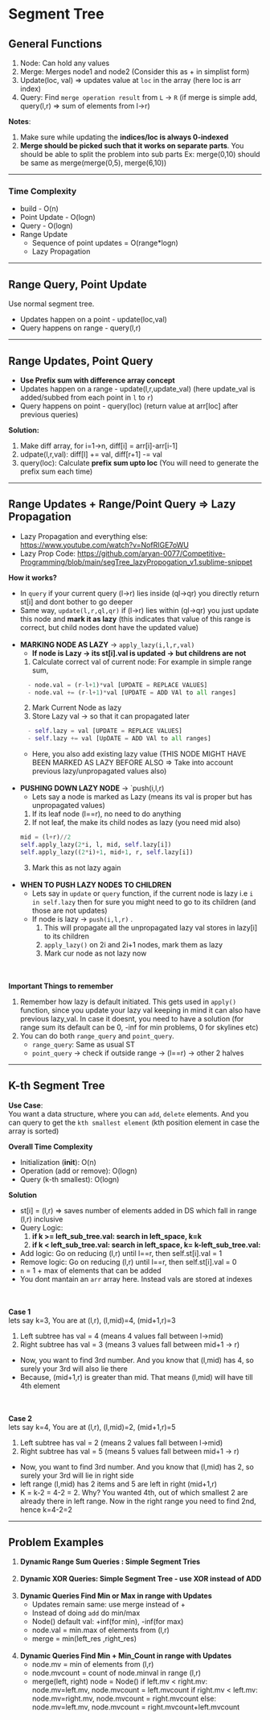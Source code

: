 
# Segment Tree
## General Functions
1. Node: Can hold any values
2. Merge: Merges node1 and node2 (Consider this as + in simplist form)
3. Update(loc, val) => updates value at `loc` in the array (here loc is arr index)
4. Query: Find `merge operation result` from `L` -> `R` (if merge is simple add, query(l,r) => sum of elements from l->r)

**Notes**:
1. Make sure while updating the **indices/loc is always 0-indexed**
2. **Merge should be picked such that it works on separate parts**. You should be able to split the problem into sub parts
  Ex: merge(0,10) should be same as merge(merge(0,5), merge(6,10))
---
### Time Complexity
- build - O(n)
- Point Update - O(logn)
- Query - O(logn)
- Range Update
  - Sequence of point updates = O(range*logn)
  - Lazy Propagation
---
## Range Query, Point Update
Use normal segment tree.
- Updates happen on a point - update(loc,val)
- Query happens on range - query(l,r)
---
## Range Updates, Point Query
- **Use Prefix sum with difference array concept**
- Updates happen on a range - update(l,r,update_val) (here update_val is added/subbed from each point in `l` to `r`)
- Query happens on point - query(loc) (return value at arr[loc] after previous queries)


**Solution:**
1. Make diff array, for i=1->n, diff[i] = arr[i]-arr[i-1]
2. udpate(l,r,val): diff[l] += val, diff[r+1] -= val
3. query(loc): Calculate **prefix sum upto loc** (You will need to generate the prefix sum each time)

---
## Range Updates +  Range/Point Query => Lazy Propagation
- Lazy Propagation and everything else: https://www.youtube.com/watch?v=NofRIGE7oWU
- Lazy Prop Code: https://github.com/aryan-0077/Competitive-Programming/blob/main/segTree_lazyPropogation_v1.sublime-snippet

**How it works?** 
- In `query` if your current query (l->r) lies inside (ql->qr) you directly return st[i] and dont bother to go deeper
- Same way, `update(l,r,ql,qr)` if (l->r) lies within (ql->qr) you just update this node and **mark it as lazy**
  (this indicates that value of this range is correct, but child nodes dont have the updated value)
<br><br>
- **MARKING NODE AS LAZY** -> `apply_lazy(i,l,r,val)`
	- **If node is Lazy -> its st[i].val is updated -> but childrens are not**
    1. Calculate correct val of current node: For example in simple range sum,
    ```py
      - node.val = (r-l+1)*val [UPDATE = REPLACE VALUES]
      - node.val += (r-l+1)*val [UPDATE = ADD VAl to all ranges]
    ```
    2. Mark Current Node as lazy
    3. Store Lazy val -> so that it can propagated later
    ```py
      - self.lazy = val [UPDATE = REPLACE VALUES]
      - self.lazy += val [UpDATE = ADD VAl to all ranges]
    ```
    - Here, you also add existing lazy value (THIS NODE MIGHT HAVE BEEN MARKED AS LAZY BEFORE ALSO => Take into account previous lazy/unpropagated values also)
<br><br>
-   **PUSHING DOWN LAZY NODE** -> `push(i,l,r)
	- Lets say a node is marked as Lazy (means its val is proper but has unpropagated values)
	1. If its leaf node (l==r), no need to do anything
	2. If not leaf, the make its child nodes as lazy (you need mid also)
	```py
	mid = (l+r)//2
    self.apply_lazy(2*i, l, mid, self.lazy[i])
    self.apply_lazy((2*i)+1, mid+1, r, self.lazy[i])
	```
	3. Mark this as not lazy again
<br><br>
- **WHEN TO PUSH LAZY NODES TO CHILDREN**
	- Lets say in `update` or `query` function, if the current node is lazy i.e `i in self.lazy` then for sure you might need to go to its children (and those are not updates)
	- If node is lazy ->   `push(i,l,r)` . 
		1. This will propagate all the unpropagated lazy val stores in lazy[i] to its children
		2. `apply_lazy()` on 2i and 2i+1 nodes, mark them as lazy
		3. Mark cur node as not lazy now

<br><br>
**Important Things to remember**
1. Remember how lazy is default initiated. This gets used in `apply()` function, since you update your lazy val keeping in mind it can also have previous lazy_val. In case it doesnt, you need to have a solution (for range sum its default can be 0, -inf for min problems, 0 for skylines etc)
2. You can do both `range_query` and `point_query`. 
	- `range_query`: Same as usual ST
	- `point_query` -> check if outside range -> (l==r) -> other 2 halves

---
## K-th Segment Tree
**Use Case**: <br>
You want a data structure, where you can `add`, `delete` elements. And you can query to get the `kth smallest element` (kth position element in case the array is sorted)

**Overall Time Complexity**
- Initialization (__init__): O(n)
- Operation (add or remove): O(log⁡n)
- Query (k-th smallest): O(log⁡n)

**Solution**
- st[i] = (l,r) => saves number of elements added in DS which fall in range (l,r) inclusive
- Query Logic:
  1. **if k >= left_sub_tree.val: search in left_space, k=k**
  2. **if k < left_sub_tree.val: search in left_space, k= k-left_sub_tree.val:**
- Add logic: Go on reducing (l,r) until l==r, then self.st[i].val = 1
- Remove logic: Go on reducing (l,r) until l==r, then self.st[i].val = 0
- `n` = 1 + max of elements that can be added
- You dont mantain an `arr` array here. Instead vals are stored at indexes

<br><br>
**Case 1**<br>
lets say k=3, You are at (l,r), (l,mid)=4, (mid+1,r)=3
1. Left subtree has val = 4 (means 4 values fall between l->mid)
2. Right subtree has val = 3 (means 3 values fall between mid+1 -> r)
- Now, you want to find 3rd number. And you know that (l,mid) has 4, so surely your 3rd will also lie there
- Because, (mid+1,r) is greater than mid. That means (l,mid) will have till 4th element

<br><br>
**Case 2**<br>
lets say k=4, You are at (l,r), (l,mid)=2, (mid+1,r)=5
1. Left subtree has val = 2 (means 2 values fall between l->mid)
2. Right subtree has val = 5 (means 5 values fall between mid+1 -> r)
- Now, you want to find 3rd number. And you know that (l,mid) has 2, so surely your 3rd will lie in right side
- left range (l,mid) has 2 items and 5 are left in right (mid+1,r)
- K = k-2 = 4-2 = 2. Why? You wanted 4th, out of which smallest 2 are already there in left range. Now in the right range you need to find 2nd, hence k=4-2=2

---
## Problem Examples
1. **Dynamic Range Sum Queries : Simple Segment Tries**
<br><br>
2. **Dynamic XOR Queries: Simple Segment Tree - use XOR instead of ADD**
<br><br>
3. **Dynamic Queries Find Min or Max in range with Updates**
    - Updates remain same: use merge instead of +
    - Instead of doing `add` do min/max
    - Node() default val: +inf(for min), -inf(for max)
    - node.val = min.max of elements from (l,r)
    - merge = min(left_res ,right_res)
<br><br>
4. **Dynamic Queries Find Min + Min_Count in range with Updates**
    - node.mv = min of elements from (l,r)
    - node.mvcount = count of node.minval in range (l,r)
    - merge(left, right)
        node = Node()
        if left.mv < right.mv: node.mv=left.mv, node.mvcount = left.mvcount
        if right.mv < left.mv: node.mv=right.mv, node.mvcount = right.mvcount
        else: node.mv=left.mv, node.mvcount = right.mvcount+left.mvcount
